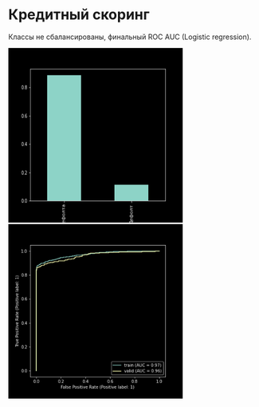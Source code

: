 # Кредитный скоринг
 Классы не сбалансированы, финальный ROC AUC (Logistic regression).
<!DOCTYPE html>
<html>
 <head>
  <meta charset="utf-8">
 </head>
 <body>
  <p>
    <img src="https://github.com/DenisenkoDS/scoring/blob/main/class.png" alt="images/thumb1.jpg" width="350" height="350">
    <img src="https://github.com/DenisenkoDS/scoring/blob/main/roc_auc.png" alt="images/thumb2.jpg" width="350" height="350">
  </p>
 </body>
</html>
